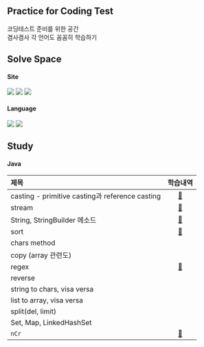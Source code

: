 ## Practice for Coding Test

코딩테스트 준비를 위한 공간</br>
겸사겸사 각 언어도 꼼꼼히 학습하기

## Solve Space

#### Site

<a href="https://www.acmicpc.net/" target="_blank"><img src="https://img.shields.io/badge/BAEKJOON-007396?style=flat-square&logoColor=white"></a>
<a href="https://programmers.co.kr/" target="_blank"><img src="https://img.shields.io/badge/Programmers-b2c0cc?style=flat-square&logoColor=white"></a>
<a href="https://swexpertacademy.com/main/main.do" target="_blank"><img src="https://img.shields.io/badge/SW Expert Academy-4590E3?style=flat-square&logoColor=white"></a>

#### Language

<a href="#" target="_blank"><img src="https://img.shields.io/badge/java-007396?style=flat-square&logo=OpenJDK&logoColor=white"></a>
<a href="#" target="_blank"><img src="https://img.shields.io/badge/Python-3776AB?style=flat-square&logo=Python&logoColor=white"/></a>

## Study

#### Java

| 제목                                             |               학습내역               |
|:-----------------------------------------------|:--------------------------------:|
| casting - primitive casting과 reference casting |   [📗](./java/docs/casting.md)   |
| stream                                         |   [📗](./java/docs/stream.md)    |
| String, StringBuilder 메소드                      |   [📗](./java/docs/String.md)    |
| sort                                           |    [📗](./java/docs/Sort.md)     |
| chars method                                   |                                  |
| copy (array 관련도)                               |                                  |
| regex                                          |    [📗](./java/docs/regex.md)    |
| reverse                                        |                                  |
| string to chars, visa versa                    |                                  |
| list to array, visa versa                      |                                  |
| split(del, limit)                              |                                  |
| Set, Map, LinkedHashSet                        |                                  |
| `nCr`                                          | [📖](./java/docs/combination.md) |